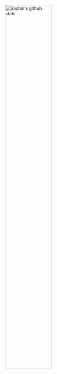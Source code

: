 <img width="55%" align="right" alt="Sachin's github stats" src="https://github-readme-stats-sigma-five.vercel.app/api?username=sachinchaturvedi93&show_icons=true&hide_border=true"/>
